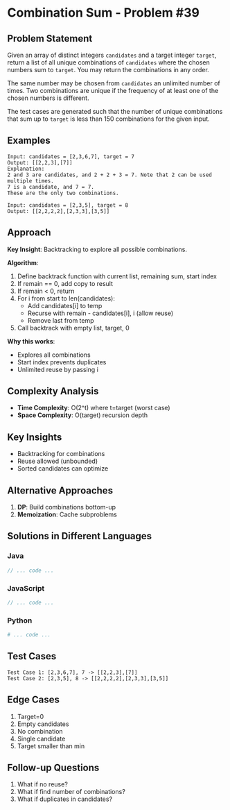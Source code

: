 # Combination Sum - Problem #39

## Problem Statement
Given an array of distinct integers `candidates` and a target integer `target`, return a list of all unique combinations of `candidates` where the chosen numbers sum to `target`. You may return the combinations in any order.

The same number may be chosen from `candidates` an unlimited number of times. Two combinations are unique if the frequency of at least one of the chosen numbers is different.

The test cases are generated such that the number of unique combinations that sum up to `target` is less than 150 combinations for the given input.

## Examples
```
Input: candidates = [2,3,6,7], target = 7
Output: [[2,2,3],[7]]
Explanation:
2 and 3 are candidates, and 2 + 2 + 3 = 7. Note that 2 can be used multiple times.
7 is a candidate, and 7 = 7.
These are the only two combinations.

Input: candidates = [2,3,5], target = 8
Output: [[2,2,2,2],[2,3,3],[3,5]]
```

## Approach
**Key Insight**: Backtracking to explore all possible combinations.

**Algorithm**:
1. Define backtrack function with current list, remaining sum, start index
2. If remain == 0, add copy to result
3. If remain < 0, return
4. For i from start to len(candidates):
   - Add candidates[i] to temp
   - Recurse with remain - candidates[i], i (allow reuse)
   - Remove last from temp
5. Call backtrack with empty list, target, 0

**Why this works**:
- Explores all combinations
- Start index prevents duplicates
- Unlimited reuse by passing i

## Complexity Analysis
- **Time Complexity**: O(2^t) where t=target (worst case)
- **Space Complexity**: O(target) recursion depth

## Key Insights
- Backtracking for combinations
- Reuse allowed (unbounded)
- Sorted candidates can optimize

## Alternative Approaches
1. **DP**: Build combinations bottom-up
2. **Memoization**: Cache subproblems

## Solutions in Different Languages

### Java
```java
// ... code ...
```

### JavaScript
```javascript
// ... code ...
```

### Python
```python
# ... code ...
```

## Test Cases
```
Test Case 1: [2,3,6,7], 7 -> [[2,2,3],[7]]
Test Case 2: [2,3,5], 8 -> [[2,2,2,2],[2,3,3],[3,5]]
```

## Edge Cases
1. Target=0
2. Empty candidates
3. No combination
4. Single candidate
5. Target smaller than min

## Follow-up Questions
1. What if no reuse?
2. What if find number of combinations?
3. What if duplicates in candidates?
